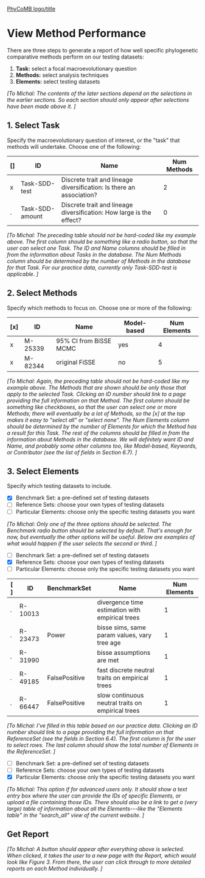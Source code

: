 [PhyCoMB logo/title](home.md)

# View Method Performance

There are three steps to generate a report of how well specific phylogenetic comparative methods perform on our testing datasets:

  1. **Task:** select a focal macroevolutionary question
  2. **Methods:** select analysis techniques
  3. **Elements:** select testing datasets

_[To Michal:
The contents of the later sections depend on the selections in the earlier sections.
So each section should only appear after selections have been made above it.
]_

## 1. Select Task

Specify the macroevolutionary question of interest, or the "task" that methods will undertake.
Choose one of the following:

[] | ID | Name | Num Methods
-- | -- | -------- | -----------
x | Task-SDD-test   | Discrete trait and lineage diversification: Is there an association? | 2
. | Task-SDD-amount | Discrete trait and lineage diversification: How large is the effect? | 0

_[To Michal:
The preceding table should not be hard-coded like my example above.
The first column should be something like a radio button, so that the user can select one Task.
The ID and Name columns should be filled in from the information about Tasks in the database.
The Num Methods column should be determined by the number of Methods in the database for that Task.
For our practice data, currently only Task-SDD-test is applicable.
]_

## 2. Select Methods

Specify which methods to focus on.
Choose one or more of the following:

[x] | ID | Name | Model-based | Num Elements
--- | -- | ---- | ----------- | ------------
x | M-25339 | 95% CI from BiSSE MCMC | yes | 4
x | M-82344 | original FiSSE | no | 5

_[To Michal:
Again, the preceding table should not be hard-coded like my example above.
The Methods that are shown should be only those that apply to the selected Task.
Clicking an ID number should link to a page providing the full information on that Method.
The first column should be something like checkboxes, so that the user can select one or more Methods; there will eventually be a lot of Methods, so the [x] at the top makes it easy to "select all" or "select none".
The Num Elements column should be determined by the number of Elements for which the Method has a result for this Task.
The rest of the columns should be filled in from the information about Methods in the database.
We will definitely want ID and Name, and probably some other columns too, like Model-based, Keywords, or Contributor (see the list of fields in Section 6.7).
]_

## 3. Select Elements

Specify which testing datasets to include.

- [x] Benchmark Set: a pre-defined set of testing datasets
- [ ] Reference Sets: choose your own types of testing datasets
- [ ] Particular Elements: choose only the specific testing datasets you want

_[To Michal:
Only one of the three options should be selected.
The Benchmark radio button should be selected by default.
That's enough for now, but eventually the other options will be useful.
Below are examples of what would happen if the user selects the second or third.
]_

- [ ] Benchmark Set: a pre-defined set of testing datasets
- [x] Reference Sets: choose your own types of testing datasets
- [ ] Particular Elements: choose only the specific testing datasets you want

[ ] | ID | BenchmarkSet | Name | Num Elements
--- | -- | ------------ | ---- | ------------
. | R-10013 | | divergence time estimation with empirical trees | 1
. | R-23473 | Power | bisse sims, same param values, vary tree age | 1
. | R-31990 | | bisse assumptions are met | 1
. | R-49185 | FalsePositive | fast discrete neutral traits on empirical trees | 1
. | R-66447 | FalsePositive | slow continuous neutral traits on empirical trees | 1

_[To Michal:
I've filled in this table based on our practice data.
Clicking an ID number should link to a page providing the full information on that ReferenceSet (see the fields in Section 6.4).
The first column is for the user to select rows.
The last column should show the total number of Elements in the ReferenceSet.
]_

- [ ] Benchmark Set: a pre-defined set of testing datasets
- [ ] Reference Sets: choose your own types of testing datasets
- [x] Particular Elements: choose only the specific testing datasets you want

_[To Michal:
This option if for advanced users only.
It should show a text entry box where the user can provide the IDs of specific Elements, or upload a file containing those IDs.
There should also be a link to get a (very large) table of information about all the Elements---like the "Elements table" in the "search_all" view of the current website.
]_

## Get Report

_[To Michal:
A button should appear after everything above is selected.
When clicked, it takes the user to a new page with the Report, which would look like Figure 3.
From there, the user can click through to more detailed reports on each Method individually.
]_
